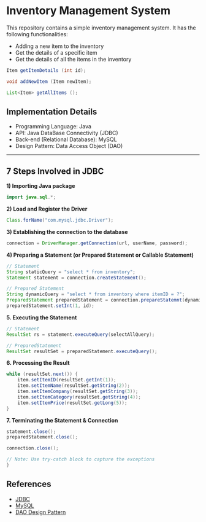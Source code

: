 # Inventory Management System

This repository contains a simple inventory management system. It has the following functionalities:

- Adding a new item to the inventory
- Get the details of a specific item
- Get the details of all the items in the inventory

```java
Item getItemDetails (int id);

void addNewItem (Item newItem);

List<Item> getAllItems ();
```

## Implementation Details

- Programming Language: Java
- API: Java DataBase Connectivity (JDBC)
- Back-end (Relational Database): MySQL
- Design Pattern: Data Access Object (DAO)

-----------

## 7 Steps Involved in JDBC

**1) Importing Java package**

```java
import java.sql.*;
```
**2) Load and Register the Driver**

```java
Class.forName("com.mysql.jdbc.Driver");
```
**3) Establishing the connection to the database**

```java
connection = DriverManager.getConnection(url, userName, password);
```

**4) Preparing a Statement (or Prepared Statement or Callable Statement)**

```java
// Statement
String staticQuery = "select * from inventory";
Statement statement = connection.createStatement(); 

// Prepared Statement
String dynamicQuery = "select * from inventory where itemID = ?";
PreparedStatement preparedStatement = connection.prepareStatemnt(dynamicQuery);
preparedStatement.setInt(1, id);
```
**5. Executing the Statement**
```java
// Statement
ResultSet rs = statement.executeQuery(selectAllQuery);

// PreparedStatement
ResultSet resultSet = preparedStatement.executeQuery();
```
**6. Processing the Result**
```java
while (resultSet.next()) {
	item.setItemID(resultSet.getInt(1));
	item.setItemName(resultSet.getString(2));
	item.setItemCompany(resultSet.getString(3));
	item.setItemCategory(resultSet.getString(4));
	item.setItemPrice(resultSet.getLong(5));
}
```
**7. Terminating the Statement & Connection**
```java
statement.close();
preparedStatement.close();

connection.close();

// Note: Use try-catch block to capture the exceptions
}
```

## References
- [JDBC](https://www.oracle.com/technetwork/java/overview-141217.html)
- [MySQL](https://www.mysql.com)
- [DAO Design Pattern](https://www.oracle.com/technetwork/java/dataaccessobject-138824.html)
